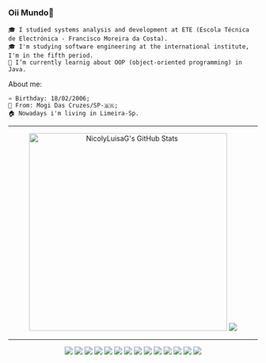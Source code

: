 ### Oii Mundo👋


    🎓 I studied systems analysis and development at ETE (Escola Técnica de Electrónica - Francisco Moreira da Costa).
    🎓 I'm studying software engineering at the international institute, I'm in the fifth period.
    🔭 I’m currently learnig about OOP (object-oriented programming) in Java.


 About me:

    ♒ Birthday: 18/02/2006;
    📍 From: Mogi Das Cruzes/SP-🇧🇷;
    🏠 Nowadays i'm living in Limeira-Sp.
---
<div align="center">
    <img src="https://github-readme-stats.vercel.app/api?username=NicolyLuisaG&theme=nord&show_icons=true&hide_border=true&count_private=true" width="400" alt="NicolyLuisaG's GitHub Stats"/>
    <img src="https://github-readme-stats.vercel.app/api/wakatime?username=ffflabs"/>
<!--     <img src="https://github-readme-streak-stats.herokuapp.com/?user=NicolyLuisaG&theme=nord&hide_border=true" width="423" alt="NicolyLuisaG's GitHub Streak"/>  -->
<!--      <img src=" https://github.com/anuraghazra/github-readme-stats)"/> -->
</div>

---
<div align="center">
    <img src="https://img.shields.io/badge/-HTML5-E34F26?style=for-the-badge&logo=html5&logoColor=white"/>
    <img src="https://img.shields.io/badge/css3-%231572B6.svg?style=for-the-badge&logo=css3&logoColor=white"/>
    <img src="https://img.shields.io/badge/Figma-696969?style=for-the-badge&logo=figma&logoColor=figma"/>
    <img src="https://img.shields.io/badge/assembly%20script-%23000000.svg?style=for-the-badge&logo=assemblyscript&logoColor=white"/>
     <img src="https://img.shields.io/badge/JWT-black?style=for-the-badge&logo=JSON%20web%20tokens"/>
    <img src="https://img.shields.io/badge/c-%2300599C.svg?style=for-the-badge&logo=c&logoColor=white"/>
    <img src="https://img.shields.io/badge/python-3670A0?style=for-the-badge&logo=python&logoColor=ffdd54"/>
    <img src="https://img.shields.io/badge/apache-%23D42029.svg?style=for-the-badge&logo=apache&logoColor=white"/>
    <img src="https://img.shields.io/badge/PHP-777BB4?style=for-the-badge&logo=php&logoColor=white"/>
    <img src="https://img.shields.io/badge/firebase-%23039BE5.svg?style=for-the-badge&logo=firebase"/>
    <img src="https://img.shields.io/badge/MySQL-00000F?style=for-the-badge&logo=mysql&logoColor=white"/>
    <img src="https://img.shields.io/badge/Linux-000?style=for-the-badge&logo=linux&logoColor=FCC624"/>
    <img src="https://img.shields.io/badge/-Docker-46a2f1?style=for-the-badge&logo=docker&logoColor=white"/>
     <img src="https://img.shields.io/badge/-Swagger-%23Clojure?style=for-the-badge&logo=swagger&logoColor=white"/>
    
</div>

